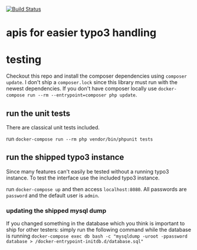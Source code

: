 [![Build Status](https://travis-ci.org/Nemo64/typo3api.svg?branch=master)](https://travis-ci.org/Nemo64/typo3api)

# apis for easier typo3 handling

# testing

Checkout this repo and install the composer dependencies using `composer update`.
I don't ship a `composer.lock` since this library must run with the newest dependencies.
If you don't have composer locally use `docker-compose run --rm --entrypoint=composer php update`. 

## run the unit tests

There are classical unit tests included.

run `docker-compose run --rm php vendor/bin/phpunit tests`

## run the shipped typo3 instance

Since many features can't easily be tested without a running typo3 instance.
To test the interface use the included typo3 instance.

run `docker-compose up` and then access `localhost:8080`.
All passwords are `password` and the default user is `admin`. 

### updating the shipped mysql dump

If you changed something in the database which you think is important to ship for other testers:
simply run the following command while the database is running
`docker-compose exec db bash -c "mysqldump -uroot -ppassword database > /docker-entrypoint-initdb.d/database.sql"`
